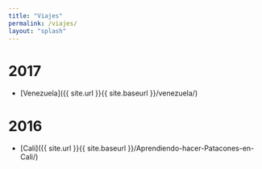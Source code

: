```yaml
---
title: "Viajes"
permalink: /viajes/ 
layout: "splash"
---
```


# 2017

- [Venezuela]({{ site.url }}{{ site.baseurl }}/venezuela/)

# 2016

- [Cali]({{ site.url }}{{ site.baseurl }}/Aprendiendo-hacer-Patacones-en-Cali/)
